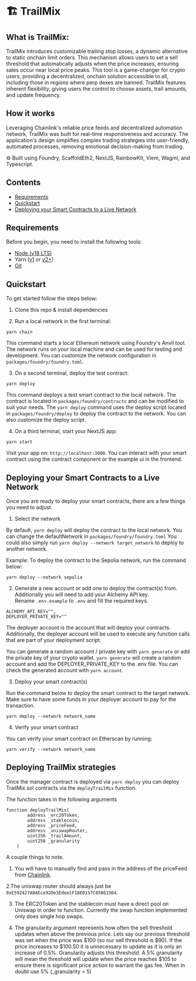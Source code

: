 # 🏗 TrailMix

## What is TrailMix:
TrailMix introduces customizable trailing stop losses, a dynamic alternative to static onchain limit orders. This mechanism allows users to set a sell threshold that automatically adjusts when the price increases, ensuring sales occur near local price peaks. This tool is a game-changer for crypto users, providing a decentralized, onchain solution accessible to all, including those in regions where perp dexes are banned. TrailMix features inherent flexibility, giving users the control to choose assets, trail amounts, and update frequency.

## How it works
Leveraging Chainlink's reliable price feeds and decentralized automation network, TrailMix was built for real-time responsiveness and accuracy. The application's design simplifies complex trading strategies into user-friendly, automated processes, removing emotional decision-making from trading.

⚙️ Built using Foundry, ScaffoldEth2, NextJS, RainbowKit, Viem, Wagmi, and Typescript.

## Contents

- [Requirements](#requirements)
- [Quickstart](#quickstart)
- [Deploying your Smart Contracts to a Live Network](#deploying-your-smart-contracts-to-a-live-network)

## Requirements

Before you begin, you need to install the following tools:

- [Node (v18 LTS)](https://nodejs.org/en/download/)
- Yarn ([v1](https://classic.yarnpkg.com/en/docs/install/) or [v2+](https://yarnpkg.com/getting-started/install))
- [Git](https://git-scm.com/downloads)

## Quickstart

To get started follow the steps below:

1. Clone this repo & install dependencies


2. Run a local network in the first terminal:

```
yarn chain
```

This command starts a local Ethereum network using Foundry's Anvil tool. The network runs on your local machine and can be used for testing and development. You can customize the network configuration in `packages/foundry/foundry.toml`.

3. On a second terminal, deploy the test contract:

```
yarn deploy
```

This command deploys a test smart contract to the local network. The contract is located in `packages/foundry/contracts` and can be modified to suit your needs. The `yarn deploy` command uses the deploy script located in `packages/foundry/deploy` to deploy the contract to the network. You can also customize the deploy script.

4. On a third terminal, start your NextJS app:

```
yarn start
```

Visit your app on: `http://localhost:3000`. You can interact with your smart contract using the contract component or the example ui in the frontend. 


## Deploying your Smart Contracts to a Live Network

Once you are ready to deploy your smart contracts, there are a few things you need to adjust.

1. Select the network

By default, `yarn deploy` will deploy the contract to the local network. You can change the defaultNetwork in `packages/foundry/foundry.toml` You could also simply run `yarn deploy --network target_network` to deploy to another network.

Example: To deploy the contract to the Sepolia network, run the command below:

```
yarn deploy --network sepolia
```

2. Generate a new account or add one to deploy the contract(s) from. Additionally you will need to add your Alchemy API key. Rename `.env.example` to `.env` and fill the required keys.

```
ALCHEMY_API_KEY="",
DEPLOYER_PRIVATE_KEY=""
```

The deployer account is the account that will deploy your contracts. Additionally, the deployer account will be used to execute any function calls that are part of your deployment script.

You can generate a random account / private key with `yarn generate` or add the private key of your crypto wallet. `yarn generate` will create a random account and add the DEPLOYER_PRIVATE_KEY to the .env file. You can check the generated account with `yarn account`.

3. Deploy your smart contract(s)

Run the command below to deploy the smart contract to the target network. Make sure to have some funds in your deployer account to pay for the transaction.

```
yarn deploy --network network_name
```

4. Verify your smart contract

You can verify your smart contract on Etherscan by running:

```
yarn verify --network network_name
```

## Deploying TrailMix strategies

Once the manager contract is deployed via `yarn deploy` you can deploy TrailMix.sol contracts via the `deployTrailMix` function.

The function takes in the following arguments
```
function deployTrailMix(
        address _erc20Token,
        address _stablecoin,
        address _priceFeed,
        address _uniswapRouter,
        uint256 _trailAmount,
        uint256 _granularity
    ) 
```

A couple things to note.
1. You will have to manually find and pass in the address of the priceFeed from [Chainlink](https://docs.chain.link/data-feeds/price-feeds/addresses?network=ethereum&page=1). 

2.The uniswap router should always just be `0xE592427A0AEce92De3Edee1F18E0157C05861564`.

3. The ERC20Token and the stablecoin must have a direct pool on Uniswap in order to function. Currently the swap function implemented only does single hop swaps.

4. The granularity argument represents how often the sell threshold updates when above the previous price. Lets say our previous threshold was set when the price was $100 (so our sell threshold is $90). If the price increases to $100.50 it is unnecessary to update as it is only an increase of 0.5%. Granularity adjusts this threshold. A 5% granularity will mean the threshold will update when the price reaches $105 to ensure there is significant price action to warrant the gas fee. When in doubt use 5% (_granularity = 5) 